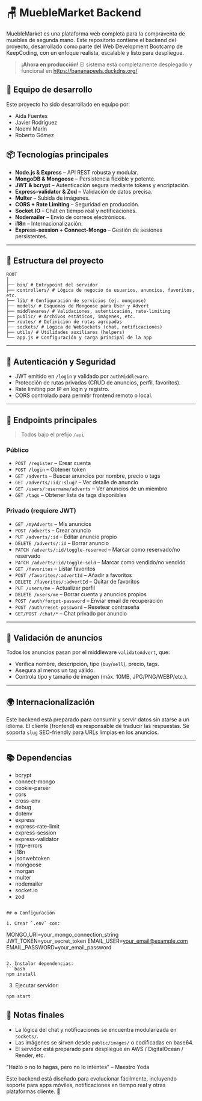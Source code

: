 # 🪑 MuebleMarket Backend

MuebleMarket es una plataforma web completa para la compraventa de muebles de segunda mano. Este repositorio contiene el backend del proyecto, desarrollado como parte del Web Development Bootcamp de KeepCoding, con un enfoque realista, escalable y listo para despliegue.

> **¡Ahora en producción!** El sistema está completamente desplegado y funcional en https://bananapeels.duckdns.org/

## 👥 Equipo de desarrollo

Este proyecto ha sido desarrollado en equipo por:
- Aida Fuentes
- Javier Rodríguez
- Noemí Marín
- Roberto Gómez

## 📦 Tecnologías principales

- **Node.js & Express** – API REST robusta y modular.
- **MongoDB & Mongoose** – Persistencia flexible y potente.
- **JWT & bcrypt** – Autenticación segura mediante tokens y encriptación.
- **Express-validator & Zod** – Validación de datos precisa.
- **Multer** – Subida de imágenes.
- **CORS + Rate Limiting** – Seguridad en producción.
- **Socket.IO** – Chat en tiempo real y notificaciones.
- **Nodemailer** – Envío de correos electrónicos.
- **i18n** – Internacionalización.
- **Express-session + Connect-Mongo** – Gestión de sesiones persistentes.

---

## 📁 Estructura del proyecto

```
ROOT
│
├── bin/ # Entrypoint del servidor
├── controllers/ # Lógica de negocio de usuarios, anuncios, favoritos, etc.
├── lib/ # Configuración de servicios (ej. mongoose)
├── models/ # Esquemas de Mongoose para User y Advert
├── middlewares/ # Validaciones, autenticación, rate-limiting
├── public/ # Archivos estáticos, imágenes, etc.
├── routes/ # Definición de rutas agrupadas
├── sockets/ # Lógica de WebSockets (chat, notificaciones)
├── utils/ # Utilidades auxiliares (helpers)
└── app.js # Configuración y carga principal de la app
```

---

## 🔐 Autenticación y Seguridad

- JWT emitido en `/login` y validado por `authMiddleware`.
- Protección de rutas privadas (CRUD de anuncios, perfil, favoritos).
- Rate limiting por IP en login y registro.
- CORS controlado para permitir frontend remoto o local.

---

## 🔧 Endpoints principales

> Todos bajo el prefijo `/api`

### Público

- `POST /register` – Crear cuenta
- `POST /login` – Obtener token
- `GET /adverts` – Buscar anuncios por nombre, precio o tags
- `GET /adverts/:id/:slug?` – Ver detalle de anuncio
- `GET /users/:username/adverts` – Ver anuncios de un miembro
- `GET /tags` – Obtener lista de tags disponibles

### Privado (requiere JWT)

- `GET /myAdverts` – Mis anuncios
- `POST /adverts` – Crear anuncio
- `PUT /adverts/:id` – Editar anuncio propio
- `DELETE /adverts/:id` – Borrar anuncio
- `PATCH /adverts/:id/toggle-reserved` – Marcar como reservado/no reservado
- `PATCH /adverts/:id/toggle-sold` – Marcar como vendido/no vendido
- `GET /favorites` – Listar favoritos
- `POST /favorites/:advertId` – Añadir a favoritos
- `DELETE /favorites/:advertId` – Quitar de favoritos
- `PUT /users/me` – Actualizar perfil
- `DELETE /users/me` – Borrar cuenta y anuncios propios
- `POST /auth/forgot-password` – Enviar email de recuperación
- `POST /auth/reset-password` – Resetear contraseña
- `GET/POST /chat/*` – Chat privado por anuncio

---

## 🧪 Validación de anuncios

Todos los anuncios pasan por el middleware `validateAdvert`, que:

- Verifica nombre, descripción, tipo (`buy`/`sell`), precio, tags.
- Asegura al menos un tag válido.
- Controla tipo y tamaño de imagen (máx. 10MB, JPG/PNG/WEBP/etc.).

---

## 🌍 Internacionalización

Este backend está preparado para consumir y servir datos sin atarse a un idioma. El cliente (frontend) es responsable de traducir las respuestas. Se soporta `slug` SEO-friendly para URLs limpias en los anuncios.

---

## 📚 Dependencias

- bcrypt
- connect-mongo
- cookie-parser
- cors
- cross-env
- debug
- dotenv
- express
- express-rate-limit
- express-session
- express-validator
- http-errors
- i18n
- jsonwebtoken
- mongoose
- morgan
- multer
- nodemailer
- socket.io
- zod
```

## ⚙️ Configuración

1. Crear `.env` con:
```
MONGO_URI=your_mongo_connection_string
JWT_TOKEN=your_secret_token
EMAIL_USER=your_email@example.com
EMAIL_PASSWORD=your_email_password
```

2. Instalar dependencias:
```bash
npm install
```

3. Ejecutar servidor:
```bash
npm start
```

## 📌 Notas finales

- La lógica del chat y notificaciones se encuentra modularizada en `sockets/`.
- Las imágenes se sirven desde `public/images/` o codificadas en base64.
- El servidor está preparado para despliegue en AWS / DigitalOcean / Render, etc.

"Hazlo o no lo hagas, pero no lo intentes" – Maestro Yoda

Este backend está diseñado para evolucionar fácilmente, incluyendo soporte para apps móviles, notificaciones en tiempo real y otras plataformas cliente. 🚀